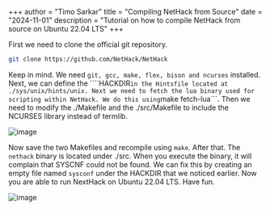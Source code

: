 +++
author = "Timo Sarkar"
title = "Compiling NetHack from Source"
date = "2024-11-01"
description = "Tutorial on how to compile NetHack from source on Ubuntu 22.04 LTS"
+++

First we need to clone the official git repository.

```bash
git clone https://github.com/NetHack/NetHack
```

Keep in mind. We need ```git, gcc, make, flex, bison and ncurses``` installed. Next, we can define the ````HACKDIR``` in the Hintsfile located at ./sys/unix/hints/unix.
Next we need to fetch the lua binary used for scripting within NetHack. We do this using ```make fetch-lua```. Then we need to modify the ./Makefile and the ./src/Makefile to include the NCURSES library instead of termlib.

![image](https://github.com/sartimo/sartimo.github.io/assets/71646577/dd518eb6-fed3-4a2d-a123-93149297d51b)

Now save the two Makefiles and recompile using ```make```. After that. The ```nethack``` binary is located under ./src. When you execute the binary, it will complain that SYSCNF could not be found.
We can fix this by creating an empty file named ```sysconf``` under the HACKDIR that we noticed earlier. Now you are able to run NextHack on Ubuntu 22.04 LTS. Have fun.

![image](https://github.com/sartimo/sartimo.github.io/assets/71646577/bf8e7718-4fbc-494d-a5ae-79dbaf7a71a4)
